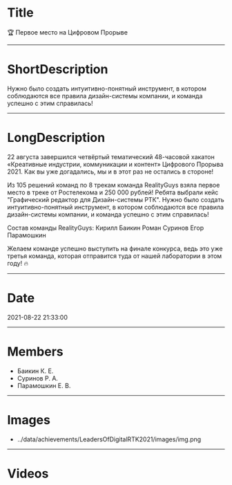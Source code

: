 # Title

🏆 Первое место на Цифровом Прорыве

---

# ShortDescription

Нужно было создать интуитивно-понятный инструмент, в котором соблюдаются все правила дизайн-системы компании, и команда успешно с этим справилась!

---

# LongDescription

22 августа завершился четвёртый тематический 48-часовой хакатон «Креативные индустрии, коммуникации и контент» Цифрового Прорыва 2021. Как вы уже догадались, мы и в этот раз не остались в стороне!

Из 105 решений команд по 8 трекам команда RealityGuys взяла первое место в треке от Ростелекома и 250 000 рублей! Ребята выбрали кейс "Графический редактор для Дизайн-системы РТК". Нужно было создать интуитивно-понятный инструмент, в котором соблюдаются все правила дизайн-системы компании, и команда успешно с этим справилась!

Состав команды RealityGuys:
Кирилл Баикин
Роман Суринов
Егор Парамошкин

Желаем команде успешно выступить на финале конкурса, ведь это уже третья команда, которая отправится туда от нашей лаборатории в этом году! 🔥

---

# Date

2021-08-22 21:33:00

---

# Members

- Баикин К. Е.
- Суринов Р. А.
- Парамошкин Е. В.

---

# Images

- ../data/achievements/LeadersOfDigitalRTK2021/images/img.png

---

# Videos
